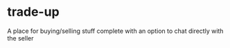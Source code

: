 # trade-up
A place for buying/selling stuff complete with an option to chat directly with the seller
